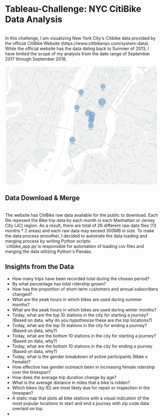 # Tableau-Challenge: NYC CitiBike Data Analysis
<br>
In this challenge, I am visualizing New York City's Citibike data provided by the official CitiBike Website (https://www.citibikenyc.com/system-data). While the official website has the data dating back to Summer of 2013, I have limited the scope of my analysis from the date range of September 2017 through September 2018. <br>

![CitiBike Map](https://github.com/erikku0519/Tableau-Challenge/blob/master/Citibike.png)


## Data Download & Merge<br>
<br>
The website has CitiBike raw data available for the public to download. Each file repesent the Bike trip data by each month in each Manhattan or Jersey City (JC) region. As a result, there are total of 26 different raw data files (13 months * 2 areas) and each raw data may exceed 300MB in size. To make the data process smoother, I decided to automate the data loading and merging process by writing Python scripts:
<br>
`citibike_app.py`is responsible for automation of loading csv files and merging the data utilizing Python's Pandas. 

## Insights from the Data<br>
* How many trips have been recorded total during the chosen period?
* By what percentage has total ridership grown?
* How has the proportion of short-term customers and annual subscribers changed?
* What are the peak hours in which bikes are used during summer months?
* What are the peak hours in which bikes are used during winter months?
* Today, what are the top 10 stations in the city for starting a journey? (Based on data, why do you hypothesize these are the top locations?)
* Today, what are the top 10 stations in the city for ending a journey? (Based on data, why?)
* Today, what are the bottom 10 stations in the city for starting a journey? (Based on data, why?)
* Today, what are the bottom 10 stations in the city for ending a journey (Based on data, why?)
* Today, what is the gender breakdown of active participants (Male v. Female)?
* How effective has gender outreach been in increasing female ridership over the timespan?
* How does the average trip duration change by age?
* What is the average distance in miles that a bike is ridden?
* Which bikes (by ID) are most likely due for repair or inspection in the timespan?
* A static map that plots all bike stations with a visual indication of the most popular locations to start and end a journey with zip code data overlaid on top.
* 

